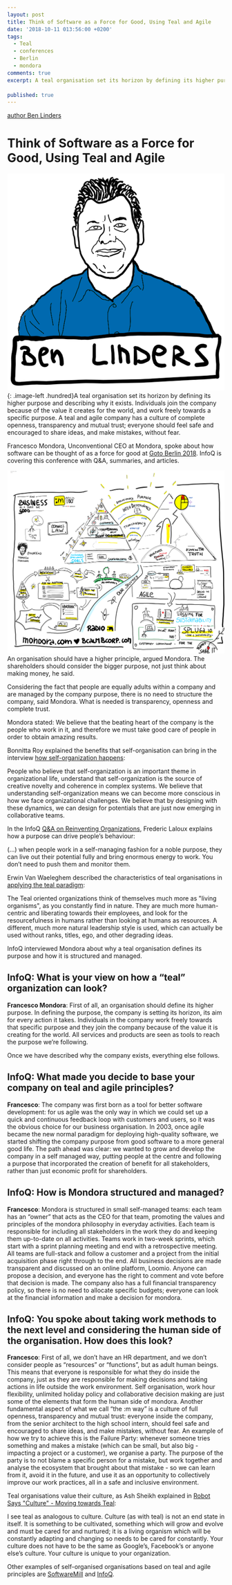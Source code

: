 ```yaml
---
layout: post
title: Think of Software as a Force for Good, Using Teal and Agile
date: '2018-10-11 013:56:00 +0200'
tags:
  - Teal
  - conferences
  - Berlin
  - mondora
comments: true
excerpt: A teal organisation set its horizon by defining its higher purpose and describing why it exists.  Individuals join the company because of the value it creates for the world, and work freely towards a specific purpose. A teal and agile company has a culture of complete openness, transparency and mutual trust; everyone should feel safe and encouraged to share ideas, and make mistakes, without fear.

published: true
---
```


[author Ben Linders](https://www.benlinders.com/)

# Think of Software as a Force for Good, Using Teal and Agile


![Ben Linders](/img/ben-linders.png){: .image-left .hundred}A teal organisation set its horizon by defining its higher purpose and describing why it exists. Individuals join the company because of the value it creates for the world, and work freely towards a specific purpose. A teal and agile company has a culture of complete openness, transparency and mutual trust; everyone should feel safe and encouraged to share ideas, and make mistakes, without fear.

Francesco Mondora, Unconventional CEO at Mondora, spoke about how software can be thought of as a force for good at [Goto Berlin 2018](https://gotober.com/2018/). InfoQ is covering this conference with Q&A, summaries, and articles.

![Berlin 2018](/assets/Berlin-2018.png)
An organisation should have a higher principle, argued Mondora. The shareholders should consider the bigger purpose, not just think about making money, he said.

Considering the fact that people are equally adults within a company and are managed by the company purpose, there is no need to structure the company, said Mondora. What is needed is transparency, openness and complete trust.

Mondora stated: We believe that the beating heart of the company is the people who work in it, and therefore we must take good care of people in order to obtain amazing results.

Bonnitta Roy explained the benefits that self-organisation can bring in the interview [how self-organization happens](https://www.infoq.com/articles/how-self-organization-happens):

People who believe that self-organization is an important theme in organizational life, understand that self-organization is the source of creative novelty and coherence in complex systems. We believe that understanding self-organization means we can become more conscious in how we face organizational challenges. We believe that by designing with these dynamics, we can design for potentials that are just now emerging in collaborative teams.

In the InfoQ [Q&A on Reinventing Organizations](https://www.infoq.com/articles/book-reinventing-organizations), Frederic Laloux explains how a purpose can drive people’s behaviour:

(...) when people work in a self-managing fashion for a noble purpose, they can live out their potential fully and bring enormous energy to work. You don’t need to push them and monitor them.

Erwin Van Waeleghem described the characteristics of teal organisations in [applying the teal paradigm](https://www.infoq.com/news/2017/02/applying-teal-paradigm):

The Teal oriented organizations think of themselves much more as "living organisms", as you constantly find in nature. They are much more human-centric and liberating towards their employees, and look for the resourcefulness in humans rather than looking at humans as resources. A different, much more natural leadership style is used, which can actually be used without ranks, titles, ego, and other degrading ideas.

InfoQ interviewed Mondora about why a teal organisation defines its purpose and how it is structured and managed.

## InfoQ: What is your view on how a “teal” organization can look?

**Francesco Mondora**:  First of all, an organisation should define its higher purpose. In defining the purpose, the company is setting its horizon, its aim for every action it takes. Individuals in the company work freely towards that specific purpose and they join the company because of the value it is creating for the world. All services and products are seen as tools to reach the purpose we’re following.

Once we have described why the company exists, everything else follows.

## InfoQ: What made you decide to base your company on teal and agile principles?

**Francesco**: The company was first born as a tool for better software development: for us agile was the only way in which we could set up a quick and continuous feedback loop with customers and users, so it was the obvious choice for our business organisation.
In 2003, once agile became the new normal paradigm for deploying high-quality software, we started shifting the company purpose from good software to a more general good life. The path ahead was clear: we wanted to grow and develop the company in a self managed way, putting people at the centre and following a purpose that incorporated the creation of benefit for all stakeholders, rather than just economic profit for shareholders.

## InfoQ: How is Mondora structured and managed?

**Francesco**: Mondora is structured in small self-managed teams: each team has an “owner” that acts as the CEO for that team, promoting the values and principles of the mondora philosophy in everyday activities. Each team is responsible for including all stakeholders in the work they do and keeping them up-to-date on all activities.
Teams work in two-week sprints, which start with a sprint planning meeting and end with a retrospective meeting. All teams are full-stack and follow a customer and a project from the initial acquisition phase right through to the end.
All business decisions are made transparent and discussed on an online platform, Loomio. Anyone can propose a decision, and everyone has the right to comment and vote before that decision is made.
The company also has a full financial transparency policy, so there is no need to allocate specific budgets; everyone can look at the financial information and make a decision for mondora.

## InfoQ: You spoke about taking work methods to the next level and considering the human side of the organisation. How does this look?

**Francesco**: First of all, we don’t have an HR department, and we don’t consider people as “resources” or “functions”, but as adult human beings. This means that everyone is responsible for what they do inside the company, just as they are responsible for making decisions and taking actions in life outside the work environment. Self organisation, work hour flexibility, unlimited holiday policy and collaborative decision making are just some of the elements that form the human side of mondora.
Another fundamental aspect of what we call “the :m way” is a culture of full openness, transparency and mutual trust: everyone inside the company, from the senior architect to the high school intern, should feel safe and encouraged to share ideas, and make mistakes, without fear. An example of how we try to achieve this is the Failure Party: whenever someone tries something and makes a mistake (which can be small, but also big - impacting a project or a customer), we organise a party. The purpose of the party is to not blame a specific person for a mistake, but work together and analyse the ecosystem that brought about that mistake - so we can learn from it, avoid it in the future, and use it as an opportunity to collectively improve our work practices, all in a safe and inclusive environment.

Teal organisations value their culture, as Ash Sheikh explained in [Robot Says "Culture" - Moving towards Teal](https://www.infoq.com/articles/moving-towards-teal):

I see teal as analogous to culture. Culture (as with teal) is not an end state in itself. It is something to be cultivated, something which will grow and evolve and must be cared for and nurtured; it is a living organism which will be constantly adapting and changing so needs to be cared for constantly. Your culture does not have to be the same as Google’s, Facebook’s or anyone else’s culture. Your culture is unique to your organization.

Other examples of self-organised organisations based on teal and agile principles are [SoftwareMill](https://www.infoq.com/articles/decisions-company-no-managers) and [InfoQ](https://www.infoq.com/articles/decisions-company-no-managers/).
